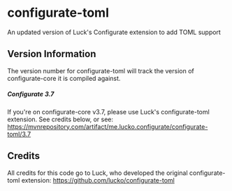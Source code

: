 # configurate-toml
An updated version of Luck's Configurate extension to add TOML support

## Version Information

The version number for configurate-toml will track the version of configurate-core it is compiled against.

##### Configurate 3.7
If you're on configurate-core v3.7, please use Luck's configurate-toml extension. See credits below, or see: https://mvnrepository.com/artifact/me.lucko.configurate/configurate-toml/3.7

## Credits

All credits for this code go to Luck, who developed the original configurate-toml extension: https://github.com/lucko/configurate-toml
